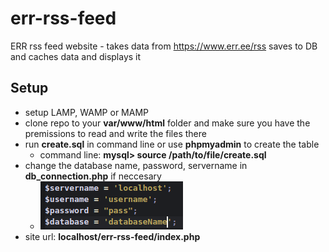 # err-rss-feed
ERR rss feed website - takes data from https://www.err.ee/rss saves to DB and caches data and displays it

## Setup
* setup LAMP, WAMP or MAMP
* clone repo to your **var/www/html** folder and make sure you have the premissions to read and write the files there
* run **create.sql** in command line or use **phpmyadmin** to create the table
  * command line: **mysql> source /path/to/file/create.sql**
* change the database name, password, servername in **db_connection.php** if neccesary
  * ![Image of the table](https://github.com/kristensala/err-rss-feed/blob/master/instr/connectioninfo.png)
* site url: **localhost/err-rss-feed/index.php**
